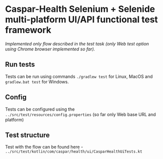 # Caspar-Health Selenium + Selenide multi-platform UI/API functional test framework
_Implemented only flow described in the test task (only Web test option using Chrome browser implemented so far)._

## Run tests
Tests can be run using commands `./gradlew test` for Linux, MacOS and `gradlew.bat test` for Windows.

## Config
Tests can be configured using the `../src/test/resources/config.properties` (so far only Web base URL and platform)

## Test structure
Test with the flow can be found here - `../src/test/kotlin/com/caspar/health/ui/CasparHealthUiTests.kt`